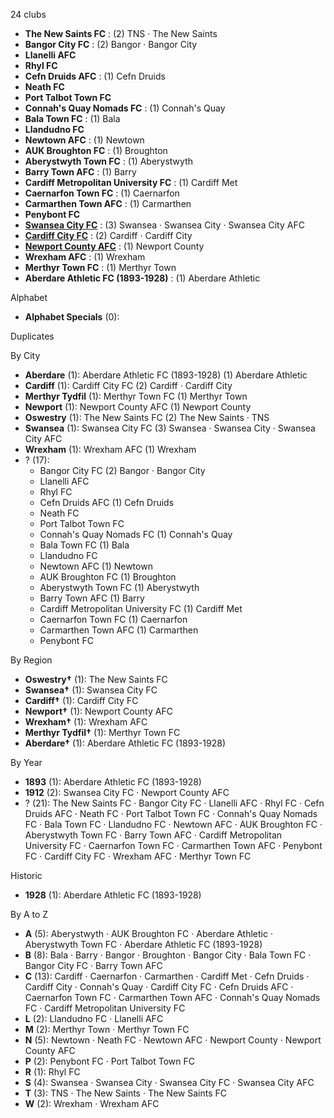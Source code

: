 24 clubs

- **The New Saints FC** : (2) TNS · The New Saints
- **Bangor City FC** : (2) Bangor · Bangor City
- **Llanelli AFC**
- **Rhyl FC**
- **Cefn Druids AFC** : (1) Cefn Druids
- **Neath FC**
- **Port Talbot Town FC**
- **Connah's Quay Nomads FC** : (1) Connah's Quay
- **Bala Town FC** : (1) Bala
- **Llandudno FC**
- **Newtown AFC** : (1) Newtown
- **AUK Broughton FC** : (1) Broughton
- **Aberystwyth Town FC** : (1) Aberystwyth
- **Barry Town AFC** : (1) Barry
- **Cardiff Metropolitan University FC** : (1) Cardiff Met
- **Caernarfon Town FC** : (1) Caernarfon
- **Carmarthen Town AFC** : (1) Carmarthen
- **Penybont FC**
- [**Swansea City FC**](https://en.wikipedia.org/wiki/Swansea_City_A.F.C.) : (3) Swansea · Swansea City · Swansea City AFC
- [**Cardiff City FC**](https://en.wikipedia.org/wiki/Cardiff_City_F.C.) : (2) Cardiff · Cardiff City
- [**Newport County AFC**](https://en.wikipedia.org/wiki/Newport_County_A.F.C.) : (1) Newport County
- **Wrexham AFC** : (1) Wrexham
- **Merthyr Town FC** : (1) Merthyr Town
- **Aberdare Athletic FC (1893-1928)** : (1) Aberdare Athletic




Alphabet

- **Alphabet Specials** (0): 




Duplicates





By City

- **Aberdare** (1): Aberdare Athletic FC (1893-1928)  (1) Aberdare Athletic
- **Cardiff** (1): Cardiff City FC  (2) Cardiff · Cardiff City
- **Merthyr Tydfil** (1): Merthyr Town FC  (1) Merthyr Town
- **Newport** (1): Newport County AFC  (1) Newport County
- **Oswestry** (1): The New Saints FC  (2) The New Saints · TNS
- **Swansea** (1): Swansea City FC  (3) Swansea · Swansea City · Swansea City AFC
- **Wrexham** (1): Wrexham AFC  (1) Wrexham
- ? (17): 
  - Bangor City FC  (2) Bangor · Bangor City
  - Llanelli AFC 
  - Rhyl FC 
  - Cefn Druids AFC  (1) Cefn Druids
  - Neath FC 
  - Port Talbot Town FC 
  - Connah's Quay Nomads FC  (1) Connah's Quay
  - Bala Town FC  (1) Bala
  - Llandudno FC 
  - Newtown AFC  (1) Newtown
  - AUK Broughton FC  (1) Broughton
  - Aberystwyth Town FC  (1) Aberystwyth
  - Barry Town AFC  (1) Barry
  - Cardiff Metropolitan University FC  (1) Cardiff Met
  - Caernarfon Town FC  (1) Caernarfon
  - Carmarthen Town AFC  (1) Carmarthen
  - Penybont FC 




By Region

- **Oswestry†** (1):   The New Saints FC
- **Swansea†** (1):   Swansea City FC
- **Cardiff†** (1):   Cardiff City FC
- **Newport†** (1):   Newport County AFC
- **Wrexham†** (1):   Wrexham AFC
- **Merthyr Tydfil†** (1):   Merthyr Town FC
- **Aberdare†** (1):   Aberdare Athletic FC (1893-1928)




By Year

- **1893** (1):   Aberdare Athletic FC (1893-1928)
- **1912** (2):   Swansea City FC · Newport County AFC
- ? (21):   The New Saints FC · Bangor City FC · Llanelli AFC · Rhyl FC · Cefn Druids AFC · Neath FC · Port Talbot Town FC · Connah's Quay Nomads FC · Bala Town FC · Llandudno FC · Newtown AFC · AUK Broughton FC · Aberystwyth Town FC · Barry Town AFC · Cardiff Metropolitan University FC · Caernarfon Town FC · Carmarthen Town AFC · Penybont FC · Cardiff City FC · Wrexham AFC · Merthyr Town FC




Historic

- **1928** (1):   Aberdare Athletic FC (1893-1928)






By A to Z

- **A** (5): Aberystwyth · AUK Broughton FC · Aberdare Athletic · Aberystwyth Town FC · Aberdare Athletic FC (1893-1928)
- **B** (8): Bala · Barry · Bangor · Broughton · Bangor City · Bala Town FC · Bangor City FC · Barry Town AFC
- **C** (13): Cardiff · Caernarfon · Carmarthen · Cardiff Met · Cefn Druids · Cardiff City · Connah's Quay · Cardiff City FC · Cefn Druids AFC · Caernarfon Town FC · Carmarthen Town AFC · Connah's Quay Nomads FC · Cardiff Metropolitan University FC
- **L** (2): Llandudno FC · Llanelli AFC
- **M** (2): Merthyr Town · Merthyr Town FC
- **N** (5): Newtown · Neath FC · Newtown AFC · Newport County · Newport County AFC
- **P** (2): Penybont FC · Port Talbot Town FC
- **R** (1): Rhyl FC
- **S** (4): Swansea · Swansea City · Swansea City FC · Swansea City AFC
- **T** (3): TNS · The New Saints · The New Saints FC
- **W** (2): Wrexham · Wrexham AFC




